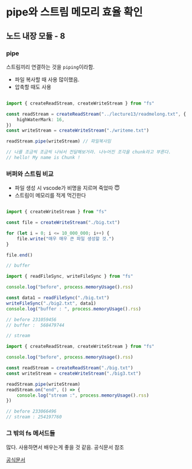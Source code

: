 # pipe와 스트림 메모리 효율 확인

## 노드 내장 모듈 - 8

### pipe

스트림끼리 연결하는 것을 `piping`이라함.

- 파일 복사할 때 사용 많이했음.
- 압축할 때도 사용

``` typescript

import { createReadStream, createWriteStream } from "fs"

const readStream = createReadStream("../lecture13/readmelong.txt", {
    highWaterMark: 16,
})
const writeStream = createWriteStream("./writeme.txt")

readStream.pipe(writeStream) // 파일복사임

// 나를 조금씩 조금씩 나눠서 전달해보거라. 나누어진 조각을 chunk라고 부른다.
// hello! My name is Chunk !

```

### 버퍼와 스트림 비교

- 파일 생성 시 vscode가 비명을 지르며 죽었따 😇
- 스트림이 메모리를 적게 먹긴한다
  
``` typescript

import { createWriteStream } from "fs"

const file = createWriteStream("./big.txt")

for (let i = 0; i <= 10_000_000; i++) {
    file.write("매우 매우 큰 파일 생성할 것.")
}

file.end()


```

``` typescript
// buffer

import { readFileSync, writeFileSync } from "fs"

console.log("before", process.memoryUsage().rss)

const data1 = readFileSync("./big.txt")
writeFileSync("./big2.txt", data1)
console.log("buffer : ", process.memoryUsage().rss)

// before 231059456
// buffer :  568479744

```

``` typescript
// stream

import { createReadStream, createWriteStream } from "fs"

console.log("before", process.memoryUsage().rss)

const readStream = createReadStream("./big.txt")
const writeStream = createWriteStream("./big3.txt")

readStream.pipe(writeStream)
readStream.on("end", () => {
    console.log("stream :", process.memoryUsage().rss)
})

// before 233066496
// stream : 254197760


```

### 그 밖의 fs 메서드들

많다. 사용하면서 배우는게 좋을 것 같음.
공식문서 참조

[공식문서](https://nodejs.org/docs/latest-v17.x/api/fs.html)
